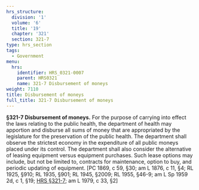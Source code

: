 ```yaml
---
hrs_structure:
  division: '1'
  volume: '6'
  title: '19'
  chapter: '321'
  section: 321-7
type: hrs_section
tags:
  - Government
menu:
  hrs:
    identifier: HRS_0321-0007
    parent: HRS0321
    name: 321-7 Disbursement of moneys
weight: 7110
title: Disbursement of moneys
full_title: 321-7 Disbursement of moneys
---
```

**§321-7 Disbursement of moneys.** For the purpose of carrying into effect the laws relating to the public health, the department of health may apportion and disburse all sums of money that are appropriated by the legislature for the preservation of the public health. The department shall observe the strictest economy in the expenditure of all public moneys placed under its control. The department shall also consider the alternative of leasing equipment versus equipment purchases. Such lease options may include, but not be limited to, contracts for maintenance, option to buy, and periodic updating of equipment. [PC 1869, c 59, §30; am L 1876, c 11, §4; RL 1925, §910; RL 1935, §901; RL 1945, §2009; RL 1955, §46-9; am L Sp 1959 2d, c 1, §19; [HRS §321-7](/title-19/chapter-321/section-321-7/); am L 1979, c 33, §2]